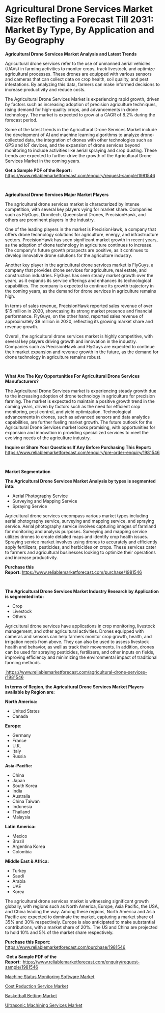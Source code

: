 <p><h1>Agricultural Drone Services Market Size Reflecting a Forecast Till 2031: Market By Type, By Application and By Geography</h1></p><p><strong>Agricultural Drone Services Market Analysis and Latest Trends</strong></p>
<p><p>Agricultural drone services refer to the use of unmanned aerial vehicles (UAVs) in farming activities to monitor crops, track livestock, and optimize agricultural processes. These drones are equipped with various sensors and cameras that can collect data on crop health, soil quality, and pest infestations. By analyzing this data, farmers can make informed decisions to increase productivity and reduce costs.</p><p>The Agricultural Drone Services Market is experiencing rapid growth, driven by factors such as increasing adoption of precision agriculture techniques, rising demand for high-quality crops, and advancements in drone technology. The market is expected to grow at a CAGR of 8.2% during the forecast period.</p><p>Some of the latest trends in the Agricultural Drone Services Market include the development of AI and machine learning algorithms to analyze drone-collected data, the integration of drones with other technologies such as GPS and IoT devices, and the expansion of drone services beyond monitoring to include activities like aerial spraying and crop dusting. These trends are expected to further drive the growth of the Agricultural Drone Services Market in the coming years.</p></p>
<p><strong>Get a Sample PDF of the Report:&nbsp;</strong> <a href="https://www.reliablemarketforecast.com/enquiry/request-sample/1981546">https://www.reliablemarketforecast.com/enquiry/request-sample/1981546</a></p>
<p>&nbsp;</p>
<p><strong>Agricultural Drone Services Major Market Players</strong></p>
<p><p>The agricultural drone services market is characterized by intense competition, with several key players vying for market share. Companies such as FlyGuys, Dronitech, Queensland Drones, PrecisionHawk, and others are prominent players in the industry.</p><p>One of the leading players in the market is PrecisionHawk, a company that offers drone technology solutions for agriculture, energy, and infrastructure sectors. PrecisionHawk has seen significant market growth in recent years, as the adoption of drone technology in agriculture continues to increase. The company's future growth prospects are positive, as it continues to develop innovative drone solutions for the agriculture industry.</p><p>Another key player in the agricultural drone services market is FlyGuys, a company that provides drone services for agriculture, real estate, and construction industries. FlyGuys has seen steady market growth over the years, as it expands its service offerings and enhances its technological capabilities. The company is expected to continue its growth trajectory in the coming years, as the demand for drone services in agriculture remains high.</p><p>In terms of sales revenue, PrecisionHawk reported sales revenue of over $15 million in 2020, showcasing its strong market presence and financial performance. FlyGuys, on the other hand, reported sales revenue of approximately $8 million in 2020, reflecting its growing market share and revenue growth.</p><p>Overall, the agricultural drone services market is highly competitive, with several key players driving growth and innovation in the industry. Companies such as PrecisionHawk and FlyGuys are expected to continue their market expansion and revenue growth in the future, as the demand for drone technology in agriculture remains robust.</p></p>
<p>&nbsp;</p>
<p><strong>What Are The Key Opportunities For Agricultural Drone Services Manufacturers?</strong></p>
<p><p>The Agricultural Drone Services market is experiencing steady growth due to the increasing adoption of drone technology in agriculture for precision farming. The market is expected to maintain a positive growth trend in the coming years, driven by factors such as the need for efficient crop monitoring, pest control, and yield optimization. Technological advancements in drones, such as advanced sensors and data analytics capabilities, are further fueling market growth. The future outlook for the Agricultural Drone Services market looks promising, with opportunities for expansion and innovation in providing specialized services to meet the evolving needs of the agriculture industry.</p></p>
<p><strong>Inquire or Share Your Questions If Any Before Purchasing This Report:</strong> <a href="https://www.reliablemarketforecast.com/enquiry/pre-order-enquiry/1981546">https://www.reliablemarketforecast.com/enquiry/pre-order-enquiry/1981546</a></p>
<p>&nbsp;</p>
<p><strong>Market Segmentation</strong></p>
<p><strong>The Agricultural Drone Services Market Analysis by types is segmented into:</strong></p>
<p><ul><li>Aerial Photography Service</li><li>Surveying and Mapping Service</li><li>Spraying Service</li></ul></p>
<p><p>Agricultural drone services encompass various market types including aerial photography service, surveying and mapping service, and spraying service. Aerial photography service involves capturing images of farmland for monitoring and analysis purposes. Surveying and mapping service utilizes drones to create detailed maps and identify crop health issues. Spraying service market involves using drones to accurately and efficiently apply fertilizers, pesticides, and herbicides on crops. These services cater to farmers and agricultural businesses looking to optimize their operations and increase productivity.</p></p>
<p><strong>Purchase this Report:&nbsp;</strong><a href="https://www.reliablemarketforecast.com/purchase/1981546">https://www.reliablemarketforecast.com/purchase/1981546</a></p>
<p>&nbsp;</p>
<p><strong>The Agricultural Drone Services Market Industry Research by Application is segmented into:</strong></p>
<p><ul><li>Crop</li><li>Livestock</li><li>Others</li></ul></p>
<p><p>Agricultural drone services have applications in crop monitoring, livestock management, and other agricultural activities. Drones equipped with cameras and sensors can help farmers monitor crop growth, health, and irrigation needs from above. They can also be used to assess livestock health and behavior, as well as track their movements. In addition, drones can be used for spraying pesticides, fertilizers, and other inputs on fields, improving efficiency and minimizing the environmental impact of traditional farming methods.</p></p>
<p><a href="https://www.reliablemarketforecast.com/agricultural-drone-services-r1981546">&nbsp;https://www.reliablemarketforecast.com/agricultural-drone-services-r1981546</a></p>
<p><strong>In terms of Region, the Agricultural Drone Services Market Players available by Region are:</strong></p>
<p>
    <p> <strong> North America: </strong>
        <ul>
            <li>United States</li>
            <li>Canada</li>
        </ul>
        </p> 
    <p> <strong> Europe: </strong>
        <ul>
            <li>Germany</li>
            <li>France</li>
            <li>U.K.</li>
            <li>Italy</li>
            <li>Russia</li>
        </ul>
        </p> 
    <p> <strong> Asia-Pacific: </strong>
        <ul>
            <li>China</li>
            <li>Japan</li>
            <li>South Korea</li>
            <li>India</li>
            <li>Australia</li>
            <li>China Taiwan</li>
            <li>Indonesia</li>
            <li>Thailand</li>
            <li>Malaysia</li>
        </ul>
        </p> 
    <p> <strong> Latin America: </strong>
        <ul>
            <li>Mexico</li>
            <li>Brazil</li>
            <li>Argentina Korea</li>
            <li>Colombia</li>
        </ul>
        </p> 
    <p> <strong> Middle East & Africa: </strong>
        <ul>
            <li>Turkey</li>
            <li>Saudi</li>
            <li>Arabia</li>
            <li>UAE</li>
            <li>Korea</li>
        </ul>
    </p>
    </p>
<p><p>The agricultural drone services market is witnessing significant growth globally, with regions such as North America, Europe, Asia Pacific, the USA, and China leading the way. Among these regions, North America and Asia Pacific are expected to dominate the market, capturing a market share of 35% and 30% respectively. Europe is also anticipated to make substantial contributions, with a market share of 20%. The US and China are projected to hold 10% and 5% of the market share respectively.</p></p>
<p><strong>Purchase this Report: </strong><a href="https://www.reliablemarketforecast.com/purchase/1981546">https://www.reliablemarketforecast.com/purchase/1981546</a></p>
<p>&nbsp;<strong>Get a Sample PDF of the Report:&nbsp;&nbsp;</strong><a href="https://www.reliablemarketforecast.com/enquiry/request-sample/1981546">https://www.reliablemarketforecast.com/enquiry/request-sample/1981546</a></p>
<p><strong></strong></p>
<p><p><a href="https://github.com/gulaimolin/Market-Research-Report-List-5/blob/main/machine-status-monitoring-software-market.md">Machine Status Monitoring Software Market</a></p><p><a href="https://www.linkedin.com/pulse/cost-reduction-service-market-size-type-reduce-manufacturing-vk9lf">Cost Reduction Service Market</a></p><p><a href="https://www.linkedin.com/pulse/global-basketball-betting-market-size-expected-reach-cagr-117-yqa7e">Basketball Betting Market</a></p><p><a href="https://github.com/mauripalmi/Market-Research-Report-List-4/blob/main/ultrasonic-machining-services-market.md">Ultrasonic Machining Services Market</a></p></p>